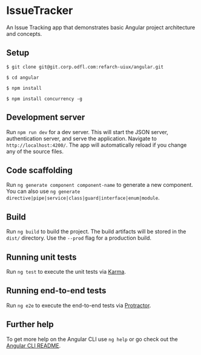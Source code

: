 # IssueTracker

An Issue Tracking app that demonstrates basic Angular project architecture and concepts.

## Setup

`$ git clone git@git.corp.odfl.com:refarch-uiux/angular.git`

`$ cd angular`

`$ npm install`

`$ npm install concurrency -g`

## Development server

Run `npm run dev` for a dev server. This will start the JSON server, authentication server, and serve the application. Navigate to `http://localhost:4200/`. The app will automatically reload if you change any of the source files.

## Code scaffolding

Run `ng generate component component-name` to generate a new component. You can also use `ng generate directive|pipe|service|class|guard|interface|enum|module`.

## Build

Run `ng build` to build the project. The build artifacts will be stored in the `dist/` directory. Use the `--prod` flag for a production build.

## Running unit tests

Run `ng test` to execute the unit tests via [Karma](https://karma-runner.github.io).

## Running end-to-end tests

Run `ng e2e` to execute the end-to-end tests via [Protractor](http://www.protractortest.org/).

## Further help

To get more help on the Angular CLI use `ng help` or go check out the [Angular CLI README](https://github.com/angular/angular-cli/blob/master/README.md).
